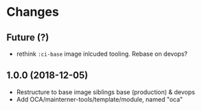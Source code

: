 Changes
=======

Future (?)
----------
 - rethink `:ci-base` image inlcuded tooling. Rebase on devops?


1.0.0   (2018-12-05)
--------------------
- Restructure to base image siblings base (production) & devops
- Add OCA/mainterner-tools/template/module, named "oca"


